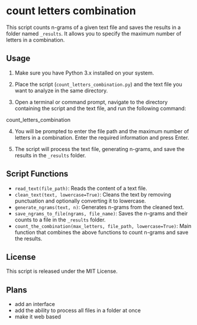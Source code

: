 # count letters combination

This script counts n-grams of a given text file and saves the results in a folder named `_results`. It allows you to specify the maximum number of letters in a combination.

## Usage

1. Make sure you have Python 3.x installed on your system.

2. Place the script (`count_letters_combination.py`) and the text file you want to analyze in the same directory.

3. Open a terminal or command prompt, navigate to the directory containing the script and the text file, and run the following command:

count_letters_combination

4. You will be prompted to enter the file path and the maximum number of letters in a combination. Enter the required information and press Enter.

5. The script will process the text file, generating n-grams, and save the results in the `_results` folder.

## Script Functions

- `read_text(file_path)`: Reads the content of a text file.
- `clean_text(text, lowercase=True)`: Cleans the text by removing punctuation and optionally converting it to lowercase.
- `generate_ngrams(text, n)`: Generates n-grams from the cleaned text.
- `save_ngrams_to_file(ngrams, file_name)`: Saves the n-grams and their counts to a file in the `_results` folder.
- `count_the_combination(max_letters, file_path, lowercase=True)`: Main function that combines the above functions to count n-grams and save the results.

## License

This script is released under the MIT License.



## Plans
- add an interface
- add the ability to process all files in a folder at once
- make it web based 

